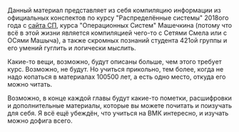 Данный материал представляет из себя компиляцию информации из официальных конспектов по курсу "Распределённые системы" 2018ого года с [сайта СП](http://sp.cmc.msu.su/courses/os/), курса "Операционных Систем" Машечкина (потому что всё в этой жизни является компиляцией чего-то с Сетями Смела или с ОСями Машыча), а также скромных познаний студента 421ой группы и его умений гуглить и логически мыслить.

Какие-то вещи, возможно, будут описаны больше, чем этого требует курс. Возможно, не будут. Но учиться прикольно, тем более, когда не надо копаться в материалах 100500 лет, а есть одно место, откуда его можно читать.

Возможно, в конце каждой главы будут какие-то пометки, расшифровки и дополнительные материалы, которые вы можете почитать и поизучать для себя. Я всё ещё убеждён, что учиться на ВМК интересно, и изучать можно дофига всего.

